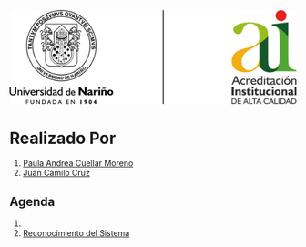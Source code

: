 ![Principal](Img/img01.png)

# Realizado Por
1. [Paula Andrea Cuellar Moreno][00]
1. [Juan Camilo Cruz][01]

## Agenda
1.
1. [Reconocimiento del Sistema][02]


[00]:https://github.com/Paula717

[01]:https://github.com/JuanC717

[02]:https://github.com/JuanC717/Ciberseguridad/tree/main/2-Reconocimiento%20Del%20Sistema

